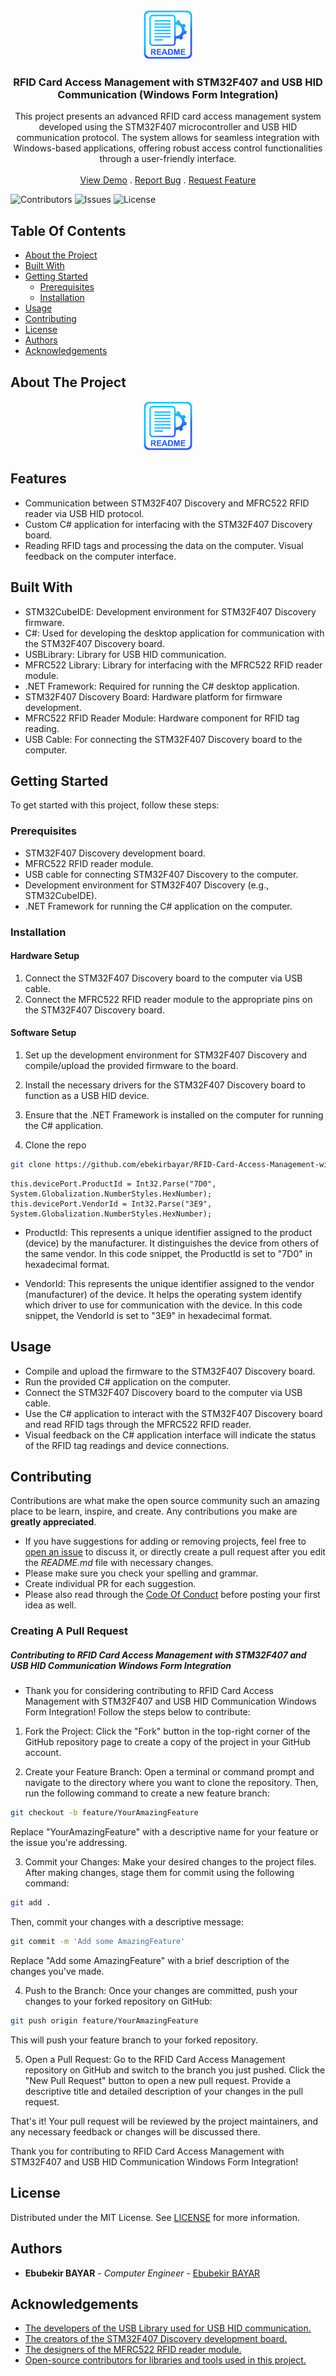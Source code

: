 <br/>
<p align="center">
  <a href="https://github.com/ebekirbayar/RFID-Card-Access-Management-with-STM32F407-and-USB-HID-Communication-Windows-Form-Integration">
    <img src="images/logo.png" alt="Logo" width="80" height="80">
  </a>

  <h3 align="center">RFID Card Access Management with STM32F407 and USB HID Communication (Windows Form Integration)</h3>

  <p align="center">
    This project presents an advanced RFID card access management system developed using the STM32F407 microcontroller and USB HID communication protocol. The system allows for seamless integration with Windows-based applications, offering robust access control functionalities through a user-friendly interface.
    <br/>
    <br/>
    <a href="https://github.com/ebekirbayar/RFID-Card-Access-Management-with-STM32F407-and-USB-HID-Communication-Windows-Form-Integration">View Demo</a>
    .
    <a href="https://github.com/ebekirbayar/RFID-Card-Access-Management-with-STM32F407-and-USB-HID-Communication-Windows-Form-Integration/issues">Report Bug</a>
    .
    <a href="https://github.com/ebekirbayar/RFID-Card-Access-Management-with-STM32F407-and-USB-HID-Communication-Windows-Form-Integration/issues">Request Feature</a>
  </p>
</p>

![Contributors](https://img.shields.io/github/contributors/ebekirbayar/RFID-Card-Access-Management-with-STM32F407-and-USB-HID-Communication-Windows-Form-Integration?color=dark-green) ![Issues](https://img.shields.io/github/issues/ebekirbayar/RFID-Card-Access-Management-with-STM32F407-and-USB-HID-Communication-Windows-Form-Integration) ![License](https://img.shields.io/github/license/ebekirbayar/RFID-Card-Access-Management-with-STM32F407-and-USB-HID-Communication-Windows-Form-Integration) 

## Table Of Contents

* [About the Project](#about-the-project)
* [Built With](#built-with)
* [Getting Started](#getting-started)
  * [Prerequisites](#prerequisites)
  * [Installation](#installation)
* [Usage](#usage)
* [Contributing](#contributing)
* [License](#license)
* [Authors](#authors)
* [Acknowledgements](#acknowledgements)

## About The Project

<p align="center">
    <img src="images/logo.png" alt="Logo" width="80" height="80">
</p>

## Features
* Communication between STM32F407 Discovery and MFRC522 RFID reader via USB HID protocol.
* Custom C# application for interfacing with the STM32F407 Discovery board.
* Reading RFID tags and processing the data on the computer.
Visual feedback on the computer interface.

## Built With

* STM32CubeIDE: Development environment for STM32F407 Discovery firmware.
* C#: Used for developing the desktop application for communication with the STM32F407 Discovery board.
* USBLibrary: Library for USB HID communication.
* MFRC522 Library: Library for interfacing with the MFRC522 RFID reader module.
* .NET Framework: Required for running the C# desktop application.
* STM32F407 Discovery Board: Hardware platform for firmware development.
* MFRC522 RFID Reader Module: Hardware component for RFID tag reading.
* USB Cable: For connecting the STM32F407 Discovery board to the computer.

## Getting Started

To get started with this project, follow these steps:

### Prerequisites

* STM32F407 Discovery development board.
* MFRC522 RFID reader module.
* USB cable for connecting STM32F407 Discovery to the computer.
* Development environment for STM32F407 Discovery (e.g., STM32CubeIDE).
* .NET Framework for running the C# application on the computer.

### Installation

#### Hardware Setup
1. Connect the STM32F407 Discovery board to the computer via USB cable.
2. Connect the MFRC522 RFID reader module to the appropriate pins on the STM32F407 Discovery board.

#### Software Setup
1. Set up the development environment for STM32F407 Discovery and compile/upload the provided firmware to the board.
2. Install the necessary drivers for the STM32F407 Discovery board to function as a USB HID device.
3. Ensure that the .NET Framework is installed on the computer for running the C# application.


4. Clone the repo

```sh
git clone https://github.com/ebekirbayar/RFID-Card-Access-Management-with-STM32F407-and-USB-HID-Communication-Windows-Form-Integration.git
```
```JS
this.devicePort.ProductId = Int32.Parse("7D0", System.Globalization.NumberStyles.HexNumber);
this.devicePort.VendorId = Int32.Parse("3E9", System.Globalization.NumberStyles.HexNumber);
```
* ProductId: This represents a unique identifier assigned to the product (device) by the manufacturer. It distinguishes the device from others of the same vendor. In this code snippet, the ProductId is set to "7D0" in hexadecimal format.

* VendorId: This represents the unique identifier assigned to the vendor (manufacturer) of the device. It helps the operating system identify which driver to use for communication with the device. In this code snippet, the VendorId is set to "3E9" in hexadecimal format.





## Usage

* Compile and upload the firmware to the STM32F407 Discovery board.
* Run the provided C# application on the computer.
* Connect the STM32F407 Discovery board to the computer via USB cable.
* Use the C# application to interact with the STM32F407 Discovery board and read RFID tags through the MFRC522 RFID reader.
* Visual feedback on the C# application interface will indicate the status of the RFID tag readings and device connections.

## Contributing

Contributions are what make the open source community such an amazing place to be learn, inspire, and create. Any contributions you make are **greatly appreciated**.
* If you have suggestions for adding or removing projects, feel free to [open an issue](https://github.com/ebekirbayar/RFID-Card-Access-Management-with-STM32F407-and-USB-HID-Communication-Windows-Form-Integration/issues/new) to discuss it, or directly create a pull request after you edit the *README.md* file with necessary changes.
* Please make sure you check your spelling and grammar.
* Create individual PR for each suggestion.
* Please also read through the [Code Of Conduct](https://github.com/ebekirbayar/RFID-Card-Access-Management-with-STM32F407-and-USB-HID-Communication-Windows-Form-Integration/blob/main/CODE_OF_CONDUCT.md) before posting your first idea as well.

### Creating A Pull Request

##### Contributing to RFID Card Access Management with STM32F407 and USB HID Communication Windows Form Integration

* Thank you for considering contributing to RFID Card Access Management with STM32F407 and USB HID Communication Windows Form Integration! Follow the steps below to contribute:

1. Fork the Project: Click the "Fork" button in the top-right corner of the GitHub repository page to create a copy of the project in your GitHub account.

2. Create your Feature Branch: Open a terminal or command prompt and navigate to the directory where you want to clone the repository. Then, run the following command to create a new feature branch:

```sh
git checkout -b feature/YourAmazingFeature
```

Replace "YourAmazingFeature" with a descriptive name for your feature or the issue you're addressing.

3. Commit your Changes: Make your desired changes to the project files. After making changes, stage them for commit using the following command:

```sh
git add .
```
Then, commit your changes with a descriptive message:

```sh
git commit -m 'Add some AmazingFeature'
```
Replace "Add some AmazingFeature" with a brief description of the changes you've made.

4. Push to the Branch: Once your changes are committed, push your changes to your forked repository on GitHub:

```sh
git push origin feature/YourAmazingFeature
```

This will push your feature branch to your forked repository.

5. Open a Pull Request: Go to the RFID Card Access Management repository on GitHub and switch to the branch you just pushed. Click the "New Pull Request" button to open a new pull request. Provide a descriptive title and detailed description of your changes in the pull request.

That's it! Your pull request will be reviewed by the project maintainers, and any necessary feedback or changes will be discussed there.

Thank you for contributing to RFID Card Access Management with STM32F407 and USB HID Communication Windows Form Integration!

## License

Distributed under the MIT License. See [LICENSE](https://github.com/ebekirbayar/RFID-Card-Access-Management-with-STM32F407-and-USB-HID-Communication-Windows-Form-Integration/blob/main/LICENSE) for more information.

## Authors

* **Ebubekir BAYAR** - *Computer Engineer* - [Ebubekir BAYAR](https://github.com/ebekirbayar/)

## Acknowledgements

* [The developers of the USB Library used for USB HID communication.]()
* [The creators of the STM32F407 Discovery development board.]()
* [The designers of the MFRC522 RFID reader module.]()
* [Open-source contributors for libraries and tools used in this project.]()
